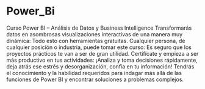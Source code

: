 # Power_Bi
Curso Power BI – Análisis de Datos y Business Intelligence
Transformarás datos en asombrosas visualizaciones interactivas de una manera muy dinámica: Todo esto con herramientas gratuitas.
Cualquier persona, de cualquier posición o industria, puede tomar este curso: Es seguro que los proyectos prácticos te van a ser de gran utilidad.
Certifícate y empieza a ser más productivo en tus actividades: ¡Analiza y toma decisiones rápidamente, deja atrás ese estrés y desorganización, confía en tu información!
Tendrás el conocimiento y la habilidad requeridos para indagar más allá de las funciones de Power BI y encontrar soluciones a problemas complejos.
